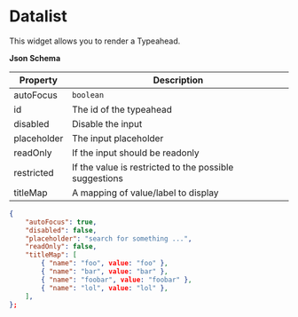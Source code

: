 # Datalist

This widget allows you to render a Typeahead.

**Json Schema**

| Property | Description |
|---|---|
| autoFocus | `boolean` |
| id | The id of the typeahead |
| disabled | Disable the input | `false` |
| placeholder | The input placeholder |  |
| readOnly | If the input should be readonly | `false` |
| restricted | If the value is restricted to the possible suggestions | `true` |
| titleMap | A mapping of value/label to display |  |


```json
{
	"autoFocus": true,
	"disabled": false,
	"placeholder": "search for something ...",
	"readOnly": false,
	"titleMap": [
		{ "name": "foo", value: "foo" },
		{ "name": "bar", value: "bar" },
		{ "name": "foobar", value: "foobar" },
		{ "name": "lol", value: "lol" },
	],
};

```
